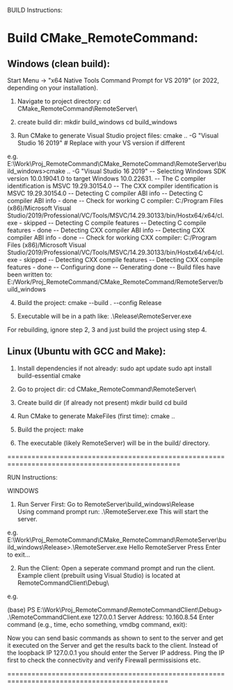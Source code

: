 BUILD Instructions:

**Build CMake_RemoteCommand:**
=================================

Windows (clean build):
----------------------
Start Menu → "x64 Native Tools Command Prompt for VS 2019" (or 2022, depending on your installation).

1) Navigate to project directory:
cd CMake_RemoteCommand\RemoteServer\

2) create build dir: 
mkdir build_windows
cd build_windows

3) Run CMake to generate Visual Studio project files:
cmake .. -G "Visual Studio 16 2019"  # Replace with your VS version if different


e.g.
  E:\Work\Proj_RemoteCommand\CMake_RemoteCommand\RemoteServer\build_windows>cmake .. -G "Visual Studio 16 2019"
  -- Selecting Windows SDK version 10.0.19041.0 to target Windows 10.0.22631.
  -- The C compiler identification is MSVC 19.29.30154.0
  -- The CXX compiler identification is MSVC 19.29.30154.0
  -- Detecting C compiler ABI info
  -- Detecting C compiler ABI info - done
  -- Check for working C compiler: C:/Program Files (x86)/Microsoft Visual   Studio/2019/Professional/VC/Tools/MSVC/14.29.30133/bin/Hostx64/x64/cl.exe - skipped
  -- Detecting C compile features
  -- Detecting C compile features - done
  -- Detecting CXX compiler ABI info
  -- Detecting CXX compiler ABI info - done
  -- Check for working CXX compiler: C:/Program Files (x86)/Microsoft Visual   Studio/2019/Professional/VC/Tools/MSVC/14.29.30133/bin/Hostx64/x64/cl.exe - skipped
  -- Detecting CXX compile features
  -- Detecting CXX compile features - done
  -- Configuring done
  -- Generating done
  -- Build files have been written to: E:/Work/Proj_RemoteCommand/CMake_RemoteCommand/RemoteServer/build_windows


4) Build the project:
cmake --build . --config Release

5) Executable will be in a path like:
.\Release\RemoteServer.exe

For rebuilding, ignore step 2, 3 and just build the project using step 4.


Linux (Ubuntu with GCC and Make):
---------------------------------
1) Install dependencies if not already:
sudo apt update
sudo apt install build-essential cmake

2) Go to project dir:
cd CMake_RemoteCommand\RemoteServer\

4) Create build dir (if already not present)
mkdir build
cd build

5) Run CMake to generate MakeFiles (first time):
cmake ..

6)  Build the project:
make
   
7) The executable (likely RemoteServer) will be in the build/ directory.

=================================================================================================

RUN Instructions:

WINDOWS

1) Run Server First:
Go to RemoteServer\build_windows\Release\
Using command prompt run: .\RemoteServer.exe
This will start the server.

e.g.
E:\Work\Proj_RemoteCommand\CMake_RemoteCommand\RemoteServer\build_windows\Release>.\RemoteServer.exe
Hello RemoteServer
Press Enter to exit...

2) Run the Client:
Open a seperate command prompt and run the client.
Example client (prebuilt using Visual Studio) is located at RemoteCommandClient\Debug\

e.g.

(base) PS E:\Work\Proj_RemoteCommand\RemoteCommandClient\Debug> .\RemoteCommandClient.exe 127.0.0.1
Server Address: 10.160.8.54
Enter command (e.g., time, echo something, vmdbg command, exit):


Now you can send basic commands as shown to sent to the server and get it executed on the Server and get the results back to the client. Instead of the loopback IP 127.0.0.1 you should enter the Server IP address. Ping the IP first to check the connectivity and verify Firewall permissisions etc.

==============================================================================================

